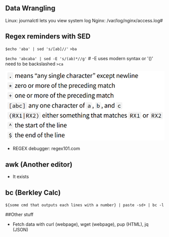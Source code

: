 ## Data Wrangling 

Linux: journalctl lets you view system log
Nginx: /var/log/nginx/access.log#

## Regex reminders with SED

`$echo 'aba' | sed 's/[ab]//'` 
`>ba`

`$echo 'abcaba' | sed -E 's/(ab)*//g'` # -E uses modern syntax or '()' need to be backslashed
`>ca`

![regex](regex.png)

* REGEX debugger: regex101.com 

## awk (Another editor)

* It exists

## bc (Berkley Calc)

`${some cmd that outputs each lines with a number} | paste -sd+ | bc -l`

##Other stuff

* Fetch data with curl (webpage), wget (webpage), pup (HTML), jq (JSON)
